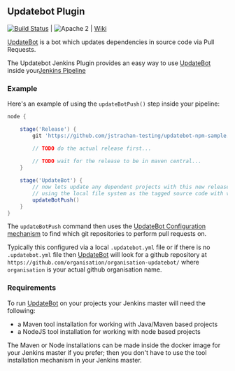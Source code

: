 Updatebot Plugin
-------------------

[![Build Status](https://ci.jenkins.io/job/Plugins/job/updatebot-plugin/job/master/badge/icon)](https://ci.jenkins.io/job/Plugins/job/updatebot-plugin/job/master/) | ![Apache 2](http://img.shields.io/badge/license-Apache%202-red.svg) | [Wiki](https://wiki.jenkins.io/display/JENKINS/Updatebot+Plugin)

[UpdateBot](https://github.com/fabric8-updatebot/updatebot) is a bot which updates dependencies in source code via Pull Requests.

The Updatebot Jenkins Plugin provides an easy way to use [UpdateBot](https://github.com/fabric8-updatebot/updatebot) inside your[Jenkins Pipeline](https://github.com/jenkinsci/pipeline-plugin)

### Example  

Here's an example of using the `updateBotPush()` step inside your pipeline:

```groovy
node {

    stage('Release') { 
        git 'https://github.com/jstrachan-testing/updatebot-npm-sample.git'

        // TODO do the actual release first...
        
        // TODO wait for the release to be in maven central...
    }

    stage('UpdateBot') {
        // now lets update any dependent projects with this new release
        // using the local file system as the tagged source code with versions
        updateBotPush()
    }
}

```

The `updateBotPush` command then uses the [UpdateBot Configuration mechanism](https://github.com/fabric8-updatebot/updatebot#configuration) to find which git repositories to perform pull requests on. 

Typically this configured via a local `.updatebot.yml` file or if there is no `.updatebot.yml` file then [UpdateBot](https://github.com/fabric8-updatebot/updatebot) will look for a github repository at `https://github.com/organisation/organisation-updatebot/` where `organisation` is your actual github organisation name.

### Requirements

To run [UpdateBot](https://github.com/fabric8-updatebot/updatebot) on your projects your Jenkins master will need the following:

* a Maven tool installation for working with Java/Maven based projects
* a NodeJS tool installation for working with node based projects

The Maven or Node installations can be made inside the docker image for your Jenkins master if you prefer; then you don't have to use the tool installation mechanism in your Jenkins master.
